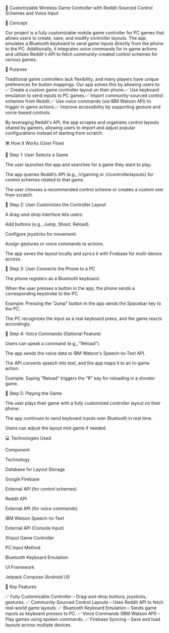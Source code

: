 📌 Customizable Wireless Game Controller with Reddit-Sourced Control Schemes and Voice Input

📖 Concept

Our project is a fully customizable mobile game controller for PC games that allows users to create, save, and modify controller layouts. The app emulates a Bluetooth keyboard to send game inputs directly from the phone to the PC. Additionally, it integrates voice commands for in-game actions and utilizes Reddit's API to fetch community-created control schemes for various games.

🎯 Purpose

Traditional game controllers lack flexibility, and many players have unique preferences for button mappings. Our app solves this by allowing users to:
✅ Create a custom game controller layout on their phone.✅ Use keyboard emulation to send inputs to PC games.✅ Import community-sourced control schemes from Reddit.✅ Use voice commands (via IBM Watson API) to trigger in-game actions.✅ Improve accessibility by supporting gesture and voice-based controls.

By leveraging Reddit's API, the app scrapes and organizes control layouts shared by gamers, allowing users to import and adjust popular configurations instead of starting from scratch.

🛠 How It Works (User Flow)

🔹 Step 1: User Selects a Game

The user launches the app and searches for a game they want to play.

The app queries Reddit’s API (e.g., /r/gaming or /r/controllerlayouts) for control schemes related to that game.

The user chooses a recommended control scheme or creates a custom one from scratch.

🔹 Step 2: User Customizes the Controller Layout

A drag-and-drop interface lets users:

Add buttons (e.g., Jump, Shoot, Reload).

Configure joysticks for movement.

Assign gestures or voice commands to actions.

The app saves the layout locally and syncs it with Firebase for multi-device access.

🔹 Step 3: User Connects the Phone to a PC

The phone registers as a Bluetooth keyboard.

When the user presses a button in the app, the phone sends a corresponding keystroke to the PC.

Example: Pressing the "Jump" button in the app sends the Spacebar key to the PC.

The PC recognizes the input as a real keyboard press, and the game reacts accordingly.

🔹 Step 4: Voice Commands (Optional Feature)

Users can speak a command (e.g., "Reload").

The app sends the voice data to IBM Watson's Speech-to-Text API.

The API converts speech into text, and the app maps it to an in-game action.

Example: Saying "Reload" triggers the "R" key for reloading in a shooter game.

🔹 Step 5: Playing the Game

The user plays their game with a fully customized controller layout on their phone.

The app continues to send keyboard inputs over Bluetooth in real time.

Users can adjust the layout mid-game if needed.

💻 Technologies Used

Component

Technology

Database for Layout Storage

Google Firebase

External API (for control schemes)

Reddit API

External API (for voice commands)

IBM Watson Speech-to-Text

External API (Console Input)

XInput Game Controller

PC Input Method

Bluetooth Keyboard Emulation

UI Framework

Jetpack Compose (Android UI)

🚀 Key Features

✅ Fully Customizable Controller – Drag-and-drop buttons, joysticks, gestures.
✅ Community-Sourced Control Layouts – Uses Reddit API to fetch real-world game layouts.
✅ Bluetooth Keyboard Emulation – Sends game inputs as keyboard presses to PC.
✅ Voice Commands (IBM Watson API) – Play games using spoken commands.
✅ Firebase Syncing – Save and load layouts across multiple devices.

